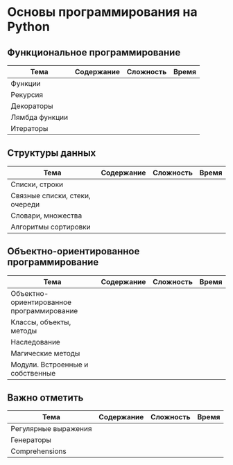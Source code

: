 # Основы программирования на Python

## Функциональное программирование
|Тема|Содержание|Сложность|Время|
|-|-|-|-|
|Функции||||
|Рекурсия||||
|Декораторы||||
|Лямбда функции||||
|Итераторы||||

## Структуры данных
|Тема|Содержание|Сложность|Время|
|-|-|-|-|
|Списки, строки||||
|Связные списки, стеки, очереди||||
|Словари, множества||||
|Алгоритмы сортировки||||

## Объектно-ориентированное программирование
|Тема|Содержание|Сложность|Время|
|-|-|-|-|
|Объектно-ориентированное программирование||||
|Классы, объекты, методы||||
|Наследование||||
|Магические методы||||
|Модули. Встроенные и собственные||||

## Важно отметить
|Тема|Содержание|Сложность|Время|
|-|-|-|-|
|Регулярные выражения||||
|Генераторы||||
|Comprehensions||||
